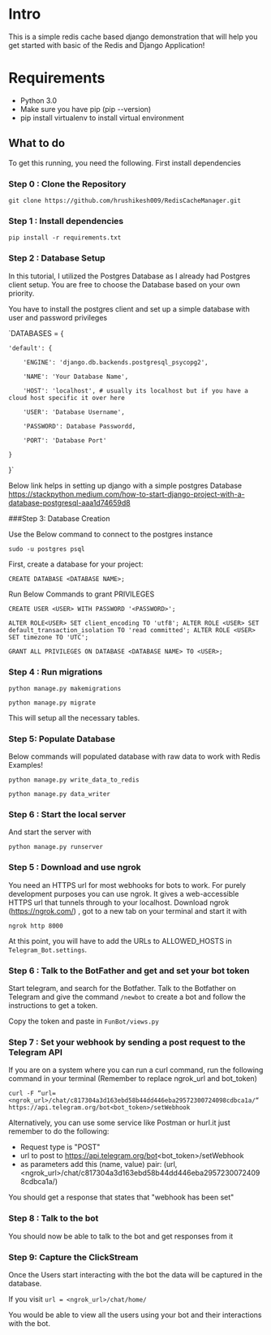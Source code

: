 # Intro

This is a simple redis cache based django demonstration that will help you get started with basic of the Redis and Django Application!

# Requirements

- Python 3.0
- Make sure you have pip (pip --version)
- pip install virtualenv to install virtual environment


## What to do

To get this running, you need the following. First install dependencies

### Step 0 : Clone the Repository

`git clone https://github.com/hrushikesh009/RedisCacheManager.git`


### Step 1 : Install dependencies

`pip install -r requirements.txt`

### Step 2 : Database Setup

In this tutorial, I utilized the Postgres Database as I already had Postgres client setup. You are free to choose the Database based on your own priority.

You have to install the postgres client and set up a simple database with user and password privileges

`DATABASES = {

    'default': {
    
        'ENGINE': 'django.db.backends.postgresql_psycopg2',
        
        'NAME': 'Your Database Name',
        
        'HOST': 'localhost', # usually its localhost but if you have a cloud host specific it over here
        
        'USER': 'Database Username',
        
        'PASSWORD': Database Passwordd,
        
        'PORT': 'Database Port'
        
    }
}`

Below link helps in setting up django with a simple postgres Database
https://stackpython.medium.com/how-to-start-django-project-with-a-database-postgresql-aaa1d74659d8

###Step 3: Database Creation

Use the Below command to connect to the postgres instance

`sudo -u postgres psql`

First, create a database for your project:

`CREATE DATABASE <DATABASE NAME>;`

Run Below Commands to grant PRIVILEGES

`CREATE USER <USER> WITH PASSWORD '<PASSWORD>';`

`ALTER ROLE<USER> SET client_encoding TO 'utf8';
 ALTER ROLE <USER> SET default_transaction_isolation TO 'read committed';
 ALTER ROLE <USER> SET timezone TO 'UTC';`
 
 `GRANT ALL PRIVILEGES ON DATABASE <DATABASE NAME> TO <USER>;`

### Step 4 : Run migrations

`python manage.py makemigrations`

`python manage.py migrate`

This will setup all the necessary tables.

### Step 5: Populate Database

Below commands will populated database with raw data to work with Redis Examples!

`python manage.py write_data_to_redis`

`python manage.py data_writer`

### Step 6 : Start the local server

And start the server with 

`python manage.py runserver`

### Step 5 : Download and use ngrok

You need an HTTPS url for most webhooks for bots to work. For purely development purposes you can use ngrok. It gives a web-accessible HTTPS url that tunnels through to your localhost.
Download ngrok (https://ngrok.com/)  , got to a new tab on your terminal and start it with 

`ngrok http 8000`

At this point, you will have to add the URLs to ALLOWED_HOSTS in `Telegram_Bot.settings`.

### Step 6 : Talk to the BotFather and get and set your bot token

Start telegram, and search for the Botfather. Talk to the Botfather on Telegram and give the command `/newbot` to create a bot and follow the instructions to get a token.

Copy the token and paste in `FunBot/views.py`

### Step 7 : Set your webhook by sending a post request to the Telegram API

If you are on a system where you can run a curl command, run the following command in your terminal (Remember to replace ngrok_url and bot_token)

`curl -F “url=<ngrok_url>/chat/c817304a3d163ebd58b44dd446eba29572300724098cdbca1a/“ https://api.telegram.org/bot<bot_token>/setWebhook`

Alternatively, you can use some service like Postman or hurl.it just remember to do the following:

- Request type is "POST"
- url to post to https://api.telegram.org/bot<bot_token>/setWebhook
- as parameters add this (name, value) pair: (url, <ngrok_url>/chat/c817304a3d163ebd58b44dd446eba29572300724098cdbca1a/)

You should get a response that states that "webhook has been set"

### Step 8 : Talk to the bot

You should now be able to talk to the bot and get responses from it

### Step 9: Capture the ClickStream

Once the Users start interacting with the bot the data will be captured in the database.

If you visit `url = <ngrok_url>/chat/home/` 

You would be able to view all the users using your bot and their interactions with the bot.



